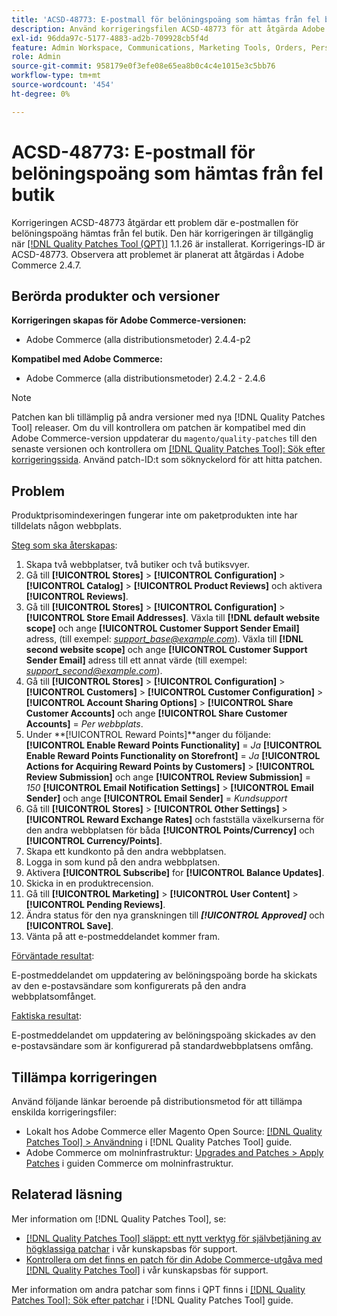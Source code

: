 ```yaml
---
title: 'ACSD-48773: E-postmall för belöningspoäng som hämtas från fel butik'
description: Använd korrigeringsfilen ACSD-48773 för att åtgärda Adobe Commerce-problemet där e-postmallen för belöningspoäng hämtas från fel butik.
exl-id: 96dda97c-5177-4883-ad2b-709928cb5f4d
feature: Admin Workspace, Communications, Marketing Tools, Orders, Personalization, Rewards
role: Admin
source-git-commit: 958179e0f3efe08e65ea8b0c4c4e1015e3c5bb76
workflow-type: tm+mt
source-wordcount: '454'
ht-degree: 0%

---
```


# ACSD-48773: E-postmall för belöningspoäng som hämtas från fel butik

Korrigeringen ACSD-48773 åtgärdar ett problem där e-postmallen för belöningspoäng hämtas från fel butik. Den här korrigeringen är tillgänglig när [[!DNL Quality Patches Tool (QPT)]](/help/announcements/adobe-commerce-announcements/magento-quality-patches-released-new-tool-to-self-serve-quality-patches.md) 1.1.26 är installerat. Korrigerings-ID är ACSD-48773. Observera att problemet är planerat att åtgärdas i Adobe Commerce 2.4.7.

## Berörda produkter och versioner

**Korrigeringen skapas för Adobe Commerce-versionen:**

* Adobe Commerce (alla distributionsmetoder) 2.4.4-p2

**Kompatibel med Adobe Commerce:**

* Adobe Commerce (alla distributionsmetoder) 2.4.2 - 2.4.6

>[!NOTE]
>
>Patchen kan bli tillämplig på andra versioner med nya [!DNL Quality Patches Tool] releaser. Om du vill kontrollera om patchen är kompatibel med din Adobe Commerce-version uppdaterar du `magento/quality-patches` till den senaste versionen och kontrollera om [[!DNL Quality Patches Tool]: Sök efter korrigeringssida](https://experienceleague.adobe.com/tools/commerce-quality-patches/index.html). Använd patch-ID:t som söknyckelord för att hitta patchen.

## Problem

Produktprisomindexeringen fungerar inte om paketprodukten inte har tilldelats någon webbplats.

<u>Steg som ska återskapas</u>:

1. Skapa två webbplatser, två butiker och två butiksvyer.
1. Gå till **[!UICONTROL Stores]** > **[!UICONTROL Configuration]** > **[!UICONTROL Catalog]** > **[!UICONTROL Product Reviews]** och aktivera **[!UICONTROL Reviews]**.
1. Gå till **[!UICONTROL Stores]** > **[!UICONTROL Configuration]** > **[!UICONTROL Store Email Addresses]**.
Växla till **[!DNL default website scope]** och ange **[!UICONTROL Customer Support Sender Email]** adress, (till exempel: *support_base@example.com*).
Växla till **[!DNL second website scope]** och ange **[!UICONTROL Customer Support Sender Email]** adress till ett annat värde (till exempel: *support_second@example.com*).
1. Gå till **[!UICONTROL Stores]** > **[!UICONTROL Configuration]** > **[!UICONTROL Customers]** > **[!UICONTROL Customer Configuration]** > **[!UICONTROL Account Sharing Options]** > **[!UICONTROL Share Customer Accounts]** och ange **[!UICONTROL Share Customer Accounts]** = *Per webbplats*.
1. Under **[!UICONTROL Reward Points]**anger du följande:
   **[!UICONTROL Enable Reward Points Functionality]** = *Ja*
   **[!UICONTROL Enable Reward Points Functionality on Storefront]** = *Ja*
   **[!UICONTROL Actions for Acquiring Reward Points by Customers]** > **[!UICONTROL Review Submission]** och ange **[!UICONTROL Review Submission]** = *150*
   **[!UICONTROL Email Notification Settings]** > **[!UICONTROL Email Sender]** och ange **[!UICONTROL Email Sender]** = *Kundsupport*
1. Gå till **[!UICONTROL Stores]** > **[!UICONTROL Other Settings]** > **[!UICONTROL Reward Exchange Rates]** och fastställa växelkurserna för den andra webbplatsen för båda **[!UICONTROL Points/Currency]** och **[!UICONTROL Currency/Points]**.
1. Skapa ett kundkonto på den andra webbplatsen.
1. Logga in som kund på den andra webbplatsen.
1. Aktivera **[!UICONTROL Subscribe]** for **[!UICONTROL Balance Updates]**.
1. Skicka in en produktrecension.
1. Gå till **[!UICONTROL Marketing]** > **[!UICONTROL User Content]** > **[!UICONTROL Pending Reviews]**.
1. Ändra status för den nya granskningen till ***[!UICONTROL Approved]*** och **[!UICONTROL Save]**.
1. Vänta på att e-postmeddelandet kommer fram.

<u>Förväntade resultat</u>:

E-postmeddelandet om uppdatering av belöningspoäng borde ha skickats av den e-postavsändare som konfigurerats på den andra webbplatsomfånget.

<u>Faktiska resultat</u>:

E-postmeddelandet om uppdatering av belöningspoäng skickades av den e-postavsändare som är konfigurerad på standardwebbplatsens omfång.

## Tillämpa korrigeringen

Använd följande länkar beroende på distributionsmetod för att tillämpa enskilda korrigeringsfiler:

* Lokalt hos Adobe Commerce eller Magento Open Source: [[!DNL Quality Patches Tool] > Användning](https://experienceleague.adobe.com/docs/commerce-operations/tools/quality-patches-tool/usage.html) i [!DNL Quality Patches Tool] guide.
* Adobe Commerce om molninfrastruktur: [Upgrades and Patches > Apply Patches](https://experienceleague.adobe.com/docs/commerce-cloud-service/user-guide/develop/upgrade/apply-patches.html) i guiden Commerce om molninfrastruktur.

## Relaterad läsning

Mer information om [!DNL Quality Patches Tool], se:

* [[!DNL Quality Patches Tool] släppt: ett nytt verktyg för självbetjäning av högklassiga patchar](/help/announcements/adobe-commerce-announcements/magento-quality-patches-released-new-tool-to-self-serve-quality-patches.md) i vår kunskapsbas för support.
* [Kontrollera om det finns en patch för din Adobe Commerce-utgåva med [!DNL Quality Patches Tool]](/help/support-tools/patches-available-in-qpt-tool/check-patch-for-magento-issue-with-magento-quality-patches.md) i vår kunskapsbas för support.

Mer information om andra patchar som finns i QPT finns i [[!DNL Quality Patches Tool]: Sök efter patchar](https://experienceleague.adobe.com/tools/commerce-quality-patches/index.html) i [!DNL Quality Patches Tool] guide.
